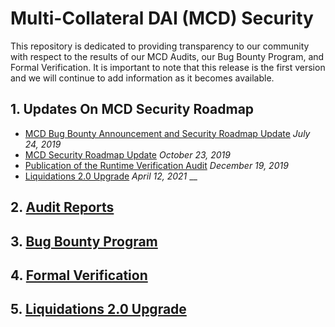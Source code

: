 # Multi-Collateral DAI \(MCD\) Security

This repository is dedicated to providing transparency to our community with respect to the results of our MCD Audits, our Bug Bounty Program, and Formal Verification. It is important to note that this release is the first version and we will continue to add information as it becomes available.

## 1. Updates On MCD Security Roadmap

* [MCD Bug Bounty Announcement and Security Roadmap Update](https://blog.makerdao.com/mcd-bug-bounty-announcement-and-security-roadmap-update/) _July 24, 2019_
* [MCD Security Roadmap Update](https://blog.makerdao.com/mcd-security-roadmap-update-october-2019/) _October 23, 2019_
* [Publication of the Runtime Verification Audit](https://forum.makerdao.com/t/publication-of-the-runtime-verification-audit/976) _December 19, 2019_
* [Liquidations 2.0 Upgrade](https://forum.makerdao.com/t/mip45-liquidations-2-0-liq-2-0-liquidation-system-redesign/6352) _April 12, 2021_  __

## 2. [Audit Reports](https://security.makerdao.com/audit-reports)

## 3. [Bug Bounty Program](https://security.makerdao.com/bug-bounty-program)

## 4. [Formal Verification](https://security.makerdao.com/formal-verification)

## 5. [Liquidations 2.0 Upgrade](liquidations-2.0.md)

